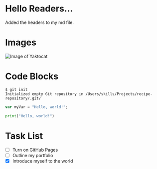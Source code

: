 # Hello Readers...
Added the headers to my md file.

# Images
![Image of Yaktocat](https://octodex.github.com/images/yaktocat.png)

# Code Blocks
```
$ git init
Initialized empty Git repository in /Users/skills/Projects/recipe-repository/.git/
```

``` javascript
var myVar = "Hello, world!";
```

``` python
print("Hello, world!")
```

# Task List
- [ ] Turn on GitHub Pages
- [ ] Outline my portfolio
- [x] Introduce myself to the world
